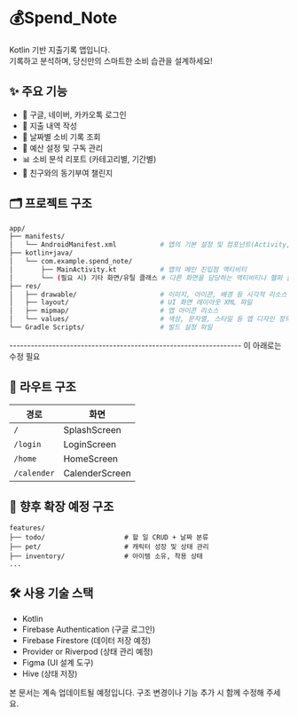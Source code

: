 # 💰Spend_Note

Kotlin 기반 지출기록 앱입니다.  
기록하고 분석하며, 당신만의 스마트한 소비 습관을 설계하세요! 



## ✨ 주요 기능

- 🔐 구글, 네이버, 카카오톡 로그인
- 🧾 지출 내역 작성
- 📅 날짜별 소비 기록 조회
- 🎯 예산 설정 및 구독 관리
- 📊 소비 분석 리포트 (카테고리별, 기간별)
- 🤝 친구와의 동기부여 챌린지



## 🗂 프로젝트 구조

```bash
app/
├── manifests/
│   └── AndroidManifest.xml           # 앱의 기본 설정 및 컴포넌트(Activity, Service 등) 등록
├── kotlin+java/
│   └── com.example.spend_note/
│       ├── MainActivity.kt           # 앱의 메인 진입점 액티비티
│       └── (필요 시) 기타 화면/유틸 클래스 # 다른 화면을 담당하는 액티비티나 헬퍼 클래스 등
├── res/
│   ├── drawable/                     # 이미지, 아이콘, 배경 등 시각적 리소스
│   ├── layout/                       # UI 화면 레이아웃 XML 파일
│   ├── mipmap/                       # 앱 아이콘 리소스
│   └── values/                       # 색상, 문자열, 스타일 등 앱 디자인 정의
└── Gradle Scripts/                   # 빌드 설정 파일
```

----------------------------------------------------------------- 이 아래로는 수정 필요

## 🧭 라우트 구조

| 경로         | 화면           |
|-------------|----------------|
| `/`         | SplashScreen   |
| `/login`    | LoginScreen    |
| `/home`     | HomeScreen     |
| `/calender` | CalenderScreen |



## 🧩 향후 확장 예정 구조

```
features/
├── todo/                    # 할 일 CRUD + 날짜 분류
├── pet/                     # 캐릭터 성장 및 상태 관리
├── inventory/               # 아이템 소유, 착용 상태
...
```



## 🛠 사용 기술 스택

- Kotlin
- Firebase Authentication (구글 로그인)
- Firebase Firestore (데이터 저장 예정)
- Provider or Riverpod (상태 관리 예정)
- Figma (UI 설계 도구)
- Hive (상태 저장)





본 문서는 계속 업데이트될 예정입니다.
구조 변경이나 기능 추가 시 함께 수정해 주세요.
